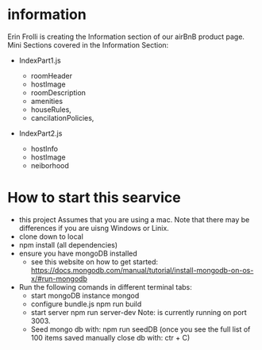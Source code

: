 # information
Erin Frolli is creating the Information section of our airBnB product page.
Mini Sections covered in the Information Section:
- IndexPart1.js
  - roomHeader
  - hostImage
  - roomDescription
  - amenities
  - houseRules,
  - cancilationPolicies,

- IndexPart2.js
  - hostInfo
  - hostImage
  - neiborhood

# How to start this searvice

- this project Assumes that you are using a mac. Note that there may be differences if you are uisng Windows or Linix.
- clone down to local 
- npm install (all dependencies)
- ensure you have mongoDB installed 
  - see this website on how to get started: https://docs.mongodb.com/manual/tutorial/install-mongodb-on-os-x/#run-mongodb
- Run the following comands in different terminal tabs:
  - start mongoDB instance
    mongod
  - configure bundle.js 
    npm run build
  - start server
    npm run server-dev
    Note: is currently running on port 3003.
  - Seed mongo db with:
    npm run seedDB
    (once you see the full list of 100 items saved manually close db with: ctr + C)
